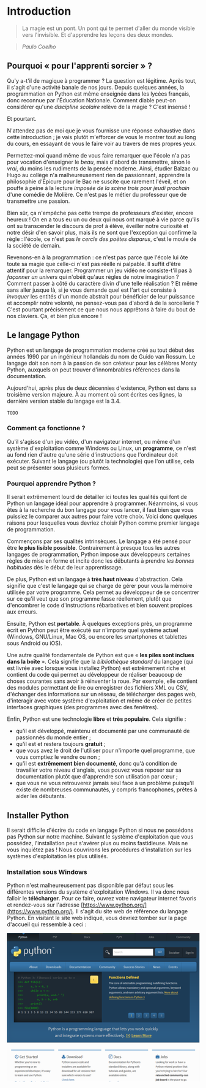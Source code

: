# Introduction

> La magie est un pont. Un pont qui te permet d'aller du monde visible vers
> l'invisible. Et d'apprendre les leçons des deux mondes.

> *Paulo Coelho*

## Pourquoi « pour l'apprenti sorcier » ?

Qu'y a-t'il de magique à programmer ? La question est légitime. Après tout, il
s'agit d'une activité banale de nos jours. Depuis quelques années, la
programmation en Python est même enseignée dans les lycées français, donc
reconnue par l'Éducation Nationale. Comment diable peut-on considérer qu'une
*discipline scolaire* relève de la magie ? C'est insensé !

Et pourtant.

N'attendez pas de moi que je vous fournisse une réponse exhaustive dans cette
introduction ; je vais plutôt m'efforcer de vous le montrer tout au long du
cours, en essayant de vous le faire voir au travers de mes propres yeux.

Permettez-moi quand même de vous faire remarquer que l'école n'a pas pour
vocation d'enseigner le *beau*, mais d'abord de transmettre, sinon le *vrai*,
du moins les rudiments de la pensée moderne. Ainsi, étudier Balzac ou Hugo au
collège n'a malheureusement rien de passionnant, apprendre la philosophie
d'Épicure pour le Bac ne suscite que rarement l'éveil, et on pouffe à peine à
la lecture *imposée de la scène trois pour jeudi prochain* d'une comédie de
Molière. Ce n'est pas le métier du professeur que de transmettre une passion. 

Bien sûr, ça n'empêche pas cette trempe de professeurs d'exister, encore
heureux ! On en a tous eu un ou deux qui nous ont marqué à vie parce qu'ils ont
su transcender le discours de prof à élève, éveiller notre curiosité et notre
désir d'en savoir plus, mais ils ne sont que l'exception qui confirme la
règle : l'école, ce n'est pas *le cercle des poètes disparus*, c'est le moule
de la société de demain.

Revenons-en à la programmation : ce n'est pas parce que l'école lui ôte toute
sa magie que celle-ci n'est pas réelle ni palpable. Il suffit d'être attentif
pour la remarquer. Programmer un jeu vidéo ne consiste-t'il pas à *façonner un
univers* qui n'obéit qu'aux règles de notre imagination ? Comment passer à côté
du caractère divin d'une telle réalisation ? Et même sans aller jusque là, si
je vous demande quel est l'art qui consiste à *invoquer* les entités d'un monde
abstrait pour bénéficier de leur puissance et accomplir notre volonté, ne
pensez-vous pas d'abord à de la sorcellerie ? C'est pourtant précisément ce
que nous nous apprêtons à faire du bout de nos claviers. Ça, et bien plus
encore !

## Le langage Python

Python est un langage de programmation moderne créé au tout début des années
1990 par un ingénieur hollandais du nom de Guido van Rossum. Le langage doit
son nom à la passion de son créateur pour les célèbres Monty Python, auxquels
on peut trouver d'innombrables références dans la documentation.

Aujourd'hui, après plus de deux décennies d'existence, Python est dans sa
troisième version majeure. À au moment où sont écrites ces lignes, la dernière
version stable du langage est la 3.4.


    TODO


### Comment ça fonctionne ?

Qu'il s'agisse d'un jeu vidéo, d'un navigateur internet, ou même d'un système
d'exploitation comme Windows ou Linux, un **programme**, ce n'est au fond rien
d'autre qu'une série d'instructions que l'ordinateur doit exécuter. Suivant le
langage (ou plutôt la technologie) que l'on utilise, cela peut se présenter
sous plusieurs formes. 

### Pourquoi apprendre Python ?

Il serait extrêmement lourd de détailler ici toutes les qualités qui font de
Python un langage idéal pour apprendre à programmer. Néanmoins, si vous
êtes à la recherche du bon langage pour vous lancer, il faut bien que vous
puissiez le comparer aux autres pour faire votre choix. Voici donc quelques
raisons pour lesquelles vous devriez choisir Python comme premier langage
de programmation.

Commençons par ses qualités intrinsèques. Le langage a été pensé pour être **le
plus lisible possible**. Contrairement à presque tous les autres langages de
programmation, Python impose aux développeurs certaines règles de mise en forme
et incite donc les débutants à prendre *les bonnes habitudes* dès le début de
leur apprentissage. 

De plus, Python est un langage à **très haut niveau** d'abstraction. Cela
signifie que c'est le langage qui se charge de gérer pour vous la mémoire
utilisée par votre programme. Cela permet au développeur de se concentrer sur
ce qu'il veut que son programme fasse réellement, plutôt que d'encombrer le
code d'instructions rébarbatives et bien souvent propices aux erreurs.

Ensuite, Python est **portable**. À quelques exceptions près, un programme
écrit en Python peut être exécuté sur n'importe quel système actuel (Windows,
GNU/Linux, Mac OS, ou encore les smartphones et tablettes sous Android ou iOS).

Une autre qualité fondamentale de Python est que « **les piles sont inclues
dans la boîte** ». Cela signifie que la *bibliothèque standard* du langage (qui
est livrée avec lorsque vous installez Python) est extrêmement riche et
contient du code qui permet au développeur de réaliser beaucoup de choses
courantes sans avoir à réinventer la roue. Par exemple, elle contient des
modules permettant de lire ou enregistrer des fichiers XML ou CSV, d'échanger
des informations sur un réseau, de télécharger des pages web, d'interagir avec
votre système d'exploitation et même de créer de petites interfaces graphiques
(des programmes avec des fenêtres).

Enfin, Python est une technologie **libre** et **très populaire**. Cela
signifie :

* qu'il est développé, maintenu et documenté par une communauté de passionnés
  du monde entier ;
* qu'il est et restera toujours **gratuit** ;
* que vous avez le droit de l'utiliser pour n'importe quel programme, que vous
  comptiez le vendre ou non ;
* qu'il est **extrêmement bien documenté**, donc qu'à condition de travailler
  votre niveau d'anglais, vous pouvez vous reposer sur sa documentation plutôt
  que d'apprendre son utilisation par cœur ;
* que vous ne vous retrouverez jamais seul face à un problème puisqu'il existe
  de nombreuses communautés, y compris francophones, prêtes à aider les
  débutants.

## Installer Python

Il serait difficile d'écrire du code en langage Python si nous ne possédons pas Python sur notre machine. Suivant le système d'exploitation que vous possédez, l'installation peut s'avérer plus ou moins fastidieuse. Mais ne vous inquiétez pas ! Nous couvrirons les procédures d'installation sur les systèmes d'exploitation les plus utilisés.

### Installation sous Windows

Python n'est malheureusement pas disponible par défaut sous les différentes versions du système d'exploitation Windows. Il va donc nous falloir le **télécharger**. Pour ce faire, ouvrez votre navigateur internet favoris et rendez-vous sur l'adresse [https://www.python.org/](https://www.python.org/). Il s'agit du site web de référence du langage Python. En visitant le site web indiqué, vous devriez tomber sur la page d'accueil qui ressemble à ceci :

![La page d'accueil du site officiel de Python](src/img/windows_install/pythonorg_windows.png)
